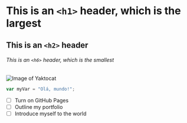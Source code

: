 # This is an `<h1>` header, which is the largest

## This is an `<h2>` header

###### This is an `<h6>` header, which is the smallest

![Image of Yaktocat](https://octodex.github.com/images/yaktocat.png)

``` javascript
var myVar = "Olá, mundo!";
```
- [ ] Turn on GitHub Pages
- [ ] Outline my portfolio
- [ ] Introduce myself to the world

